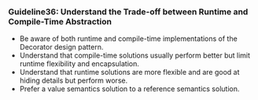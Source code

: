 ### Guideline36: Understand the Trade-off between Runtime and Compile-Time Abstraction
+ Be aware of both runtime and compile-time implementations of the Decorator design pattern.
+ Understand that compile-time solutions usually perform better but limit runtime flexibility and encapsulation.
+ Understand that runtime solutions are more flexible and are good at hiding details but perform worse.
+ Prefer a value semantics solution to a reference semantics solution.